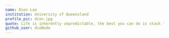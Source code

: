 ```yaml
---
name: Dion Lao
institution: University of Queensland
profile_pic: dion.jpg 
quote: Life is inherently unpredictable, the best you can do is stack the odds in your favour.
github_user: dioNode
---
```

